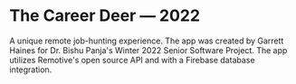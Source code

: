 # The Career Deer — 2022
A unique remote job-hunting experience. The app was created by Garrett Haines for Dr. Bishu Panja's Winter 2022 Senior Software Project.
The app utilizes Remotive's open source API and with a Firebase database integration.
